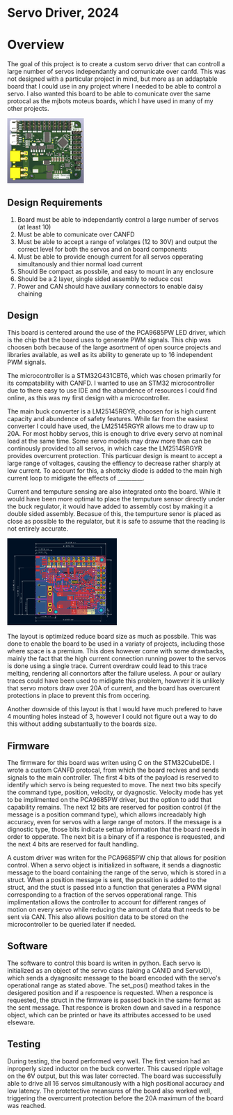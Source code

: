 # Servo Driver, 2024 #

# Overview #

The goal of this project is to create a custom servo driver that can controll a large 
number of servos independantly and comunicate over canfd. This was not designed with 
a particular project in mind, but more as an addaptable board that I could use in any 
project where I needed to be able to control a servo. I also wanted this board to be 
able to comunicate over the same protocal as the mjbots moteus boards, which I have 
used in many of my other projects.

<img src="/images/Servo_Board_V2_3D.png" alt="Frame CAD" width="35%" />

## Design Requirements ##

<ol>
    <li>Board must be able to independantly control a large number of servos (at least 10)</li>
    <li>Must be able to comunicate over CANFD</li>
    <li>Must be able to accept a range of volatges (12 to 30V) and output the correct level for both the servos and on board components</li>
    <li>Must be able to provide enough current for all servos opperating simultanously and thier normal load current</li>
    <li>Should Be compact as possbile, and easy to mount in any enclosure</li>
    <li>Should be a 2 layer, single sided assembly to reduce cost</li>
    <li>Power and CAN should have auxilary connectors to enable daisy chaining</li>
</ol>

## Design ##

This board is centered around the use of the PCA9685PW LED driver, which is the chip 
that the board uses to generate PWM signals. This chip was choosen both because of the 
large asortment of open source projects and libraries available, as well as its ability
to generate up to 16 independent PWM signals.

The microcontroller is a STM32G431CBT6, which was chosen primarily for its compatability 
with CANFD. I wanted to use an STM32 microcontroller due to there easy to use IDE and 
the abundence of resources I could find online, as this was my first design with a 
microcontroller. 

The main buck converter is a LM25145RGYR, choosen for is high current capacity and 
abundence of safety features. While far from the easiest converter I could have used, 
the LM25145RGYR allows me to draw up to 20A. For most hobby servos, this is enough to 
drive every servo at nominal load at the same time. Some servo models may draw more than 
can  be continously provided to all servos, in which case the LM25145RGYR provides 
overcurrent protection. This particuar design is meant to accept a large range of 
voltages, causing the effiency to decrease rather sharply at low current. To account for 
this, a shottcky diode is added to the main high current loop to midigate the effects of 
_________.

Current and temputure sensing are also integrated onto the board. While it would have been
more optimal to place the temputure sensor directly under the buck regulator, it would 
have added to assembly cost by making it a double sided assembly. Becasue of this, the 
tempurture senor is placed as close as possible to the regulator, but it is safe to assume
that the reading is not entirely accurate.

<img src="/images/Servo_Board_V2_Layout.png" alt="Frame CAD" width="50%" />

The layout is optimized reduce board size as much as possbile. This was done to enable 
the board to be used in a variaty of projects, including those where space is a premium.
This does however come with some drawbacks, mainly the fact that the high current connection 
running power to the servos is done using a single trace. Current overdraw could lead to this
trace melting, rendering all connortors after the failure useless. A pour or auilary traces
could have been used to midigate this problem, however it is unlikely that servo motors draw 
over 20A of current, and the board has overcurent protections in place to prevent this from
occering. 

Another downside of this layout is that I would have much prefered to have 4 mounting holes 
instead of 3, however I could not figure out a way to do this without adding substantually 
to the boards size.

## Firmware ##

The firmware for this board was writen using C on the STM32CubeIDE. I wrote a custom CANFD
protocal, from which the board recives and sends signals to the main controller. The first 
4 bits of the payload is reserved to identify which servo is being requested to move. The 
next two bits specify the command type, position, velocity, or dyagnostic. Velocity mode 
has yet to be implimented on the PCA9685PW driver, but the option to add that capability 
remains. The next 12 bits are reserved for position control (if the message is a position 
command type), which allows increadably high accuracy, even for servos with a large range 
of motors. If the message is a dignostic type, those bits indicate settup information that 
the board needs in order to opperate. The next bit is a binary of if a responce is requested, 
and the next 4 bits are reserved for fault handling.

A custom driver was writen for the PCA9685PW chip that allows for position control. When a 
servo object is initialized in software, it sends a diagnostic message to the board containing
the range of the servo, which is stored in a struct. When a position message is sent, the 
possition is added to the struct, and the stuct is passed into a function that generates a PWM 
signal corresponding to a fraction of the servos opperational range. This implimentation allows 
the controller to account for different ranges of motion on every servo while reducing the amount 
of data that needs to be sent via CAN. This also allows position data to be stored on the 
microcontroller to be queried later if needed.

## Software ##

The software to control this board is writen in python. Each servo is initialized as an object
of the servo class (taking a CANID and ServoID), which sends a dyagnositc message to the board 
encoded with the servo's operational range as stated above. The set_pos() meathod takes in the 
desigered position and if a respoence is requested. When a responce is requested, the struct in 
the firmware is passed back in the same format as the sent message. That responce is broken down 
and saved in a responce object, which can be printed or have its attributes accessed to be used 
elseware.

## Testing ##

During testing, the board performed very well. The first version had an inproperly sized 
inductor on the buck converter. This caused ripple voltage on the 6V output, but this was 
later corrected. The board was successfully able to drive all 16 servos simultanously with 
a high positional accuracy and low latency. The protetective meansures of the board also 
worked well, triggering the overcurrent protection before the 20A maximum of the board was
reached. 





